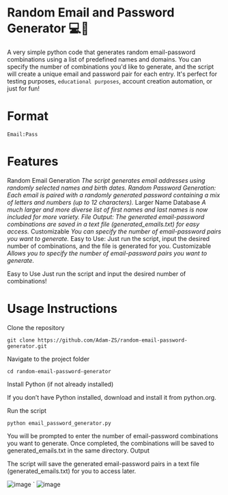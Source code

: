 # Random Email and Password Generator 💻🔑
A very simple python code that generates random email-password combinations using a list of predefined names and domains. You can specify the number of combinations you'd like to generate, and the script will create a unique email and password pair for each entry. It's perfect for testing purposes, `educational purposes`, account creation automation, or just for fun!
# Format
`Email:Pass`

# Features
Random Email Generation
*The script generates email addresses using randomly selected names and birth dates.
Random Password Generation: Each email is paired with a randomly generated password containing a mix of letters and numbers (up to 12 characters).*
Larger Name Database
*A much larger and more diverse list of first names and last names is now included for more variety.
File Output: The generated email-password combinations are saved in a text file (generated_emails.txt) for easy access.*
Customizable
*You can specify the number of email-password pairs you want to generate.*
Easy to Use: Just run the script, input the desired number of combinations, and the file is generated for you.
Customizable
*Allows you to specify the number of email-password pairs you want to generate.*

Easy to Use Just run the script and input the desired number of combinations!
# Usage Instructions
Clone the repository

    git clone https://github.com/Adam-ZS/random-email-password-generator.git

Navigate to the project folder

    cd random-email-password-generator

Install Python (if not already installed)

If you don’t have Python installed, download and install it from python.org.


Run the script

    python email_password_generator.py

You will be prompted to enter the number of email-password combinations you want to generate. Once completed, the combinations will be saved to generated_emails.txt in the same directory.
Output

The script will save the generated email-password pairs in a text file (generated_emails.txt) for you to access later.


![image](https://github.com/user-attachments/assets/ad3ca912-80b1-4a5b-964c-32f8fc9bd44d)
`
![image](https://github.com/user-attachments/assets/3469a65f-9909-492e-b5c4-6d27e0dc9ce8)



